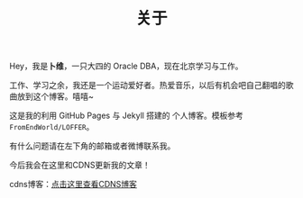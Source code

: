 ﻿---
layout: page
title: 关于
permalink: /about/
---

Hey，我是**卜维**，一只大四的 Oracle DBA，现在北京学习与工作。

工作、学习之余，我还是一个运动爱好者。热爱音乐，以后有机会吧自己翻唱的歌曲放到这个博客。嘻嘻~

这是我的利用 GitHub Pages 与 Jekyll 搭建的 个人博客。模板参考`FromEndWorld/LOFFER`。

有什么问题请在左下角的邮箱或者微博联系我。

今后我会在这里和CDNS更新我的文章！

cdns博客：[点击这里查看CDNS博客](blog.csdn.net/weixin_37423880)
